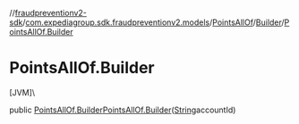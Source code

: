 //[fraudpreventionv2-sdk](../../../../index.md)/[com.expediagroup.sdk.fraudpreventionv2.models](../../index.md)/[PointsAllOf](../index.md)/[Builder](index.md)/[PointsAllOf.Builder](-points-all-of.-builder.md)

# PointsAllOf.Builder

[JVM]\

public [PointsAllOf.Builder](index.md)[PointsAllOf.Builder](-points-all-of.-builder.md)([String](https://docs.oracle.com/javase/8/docs/api/java/lang/String.html)accountId)
